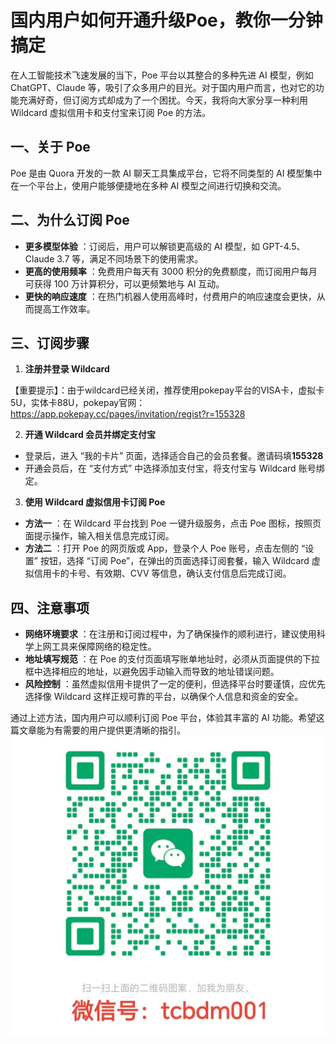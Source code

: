 # 国内用户如何开通升级Poe，教你一分钟搞定

在人工智能技术飞速发展的当下，Poe 平台以其整合的多种先进 AI 模型，例如 ChatGPT、Claude 等，吸引了众多用户的目光。对于国内用户而言，也对它的功能充满好奇，但订阅方式却成为了一个困扰。今天，我将向大家分享一种利用 Wildcard 虚拟信用卡和支付宝来订阅 Poe 的方法。

## 一、关于 Poe

Poe 是由 Quora 开发的一款 AI 聊天工具集成平台，它将不同类型的 AI 模型集中在一个平台上，使用户能够便捷地在多种 AI 模型之间进行切换和交流。

## 二、为什么订阅 Poe

- **更多模型体验** ：订阅后，用户可以解锁更高级的 AI 模型，如 GPT-4.5、Claude 3.7 等，满足不同场景下的使用需求。
- **更高的使用频率** ：免费用户每天有 3000 积分的免费额度，而订阅用户每月可获得 100 万计算积分，可以更频繁地与 AI 互动。
- **更快的响应速度** ：在热门机器人使用高峰时，付费用户的响应速度会更快，从而提高工作效率。

## 三、订阅步骤

1. **注册并登录 Wildcard**
  
【重要提示】：由于wildcard已经关闭，推荐使用pokepay平台的VISA卡，虚拟卡5U，实体卡88U，pokepay官网：<https://app.pokepay.cc/pages/invitation/regist?r=155328>

2. **开通 Wildcard 会员并绑定支付宝**
  
  - 登录后，进入 “我的卡片” 页面，选择适合自己的会员套餐。邀请码填**155328**
  - 开通会员后，在 “支付方式” 中选择添加支付宝，将支付宝与 Wildcard 账号绑定。
3. **使用 Wildcard 虚拟信用卡订阅 Poe**
  
  - **方法一** ：在 Wildcard 平台找到 Poe 一键升级服务，点击 Poe 图标，按照页面提示操作，输入相关信息完成订阅。
  - **方法二** ：打开 Poe 的网页版或 App，登录个人 Poe 账号，点击左侧的 “设置” 按钮，选择 “订阅 Poe”，在弹出的页面选择订阅套餐，输入 Wildcard 虚拟信用卡的卡号、有效期、CVV 等信息，确认支付信息后完成订阅。

## 四、注意事项

- **网络环境要求** ：在注册和订阅过程中，为了确保操作的顺利进行，建议使用科学上网工具来保障网络的稳定性。
- **地址填写规范** ：在 Poe 的支付页面填写账单地址时，必须从页面提供的下拉框中选择相应的地址，以避免因手动输入而导致的地址错误问题。
- **风险控制** ：虽然虚拟信用卡提供了一定的便利，但选择平台时要谨慎，应优先选择像 Wildcard 这样正规可靠的平台，以确保个人信息和资金的安全。

通过上述方法，国内用户可以顺利订阅 Poe 平台，体验其丰富的 AI 功能。希望这篇文章能为有需要的用户提供更清晰的指引。
![微信图片](/images/wechat.jpg)
